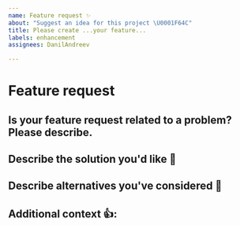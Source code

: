 ```yaml
---
name: Feature request ✨
about: "Suggest an idea for this project \U0001F64C"
title: Please create ...your feature...
labels: enhancement
assignees: DanilAndreev

---
```


# Feature request
## Is your feature request related to a problem? Please describe.
<!-- A clear and concise description of what the problem is. Ex. I'm always frustrated when [...] -->

## Describe the solution you'd like 🌟
<!-- A clear and concise description of what you want to happen. -->

## Describe alternatives you've considered 🐾
<!-- A clear and concise description of any alternative solutions or features you've considered. -->

## Additional context 👍:
<!-- Add any other context or screenshots about the feature request here. -->
